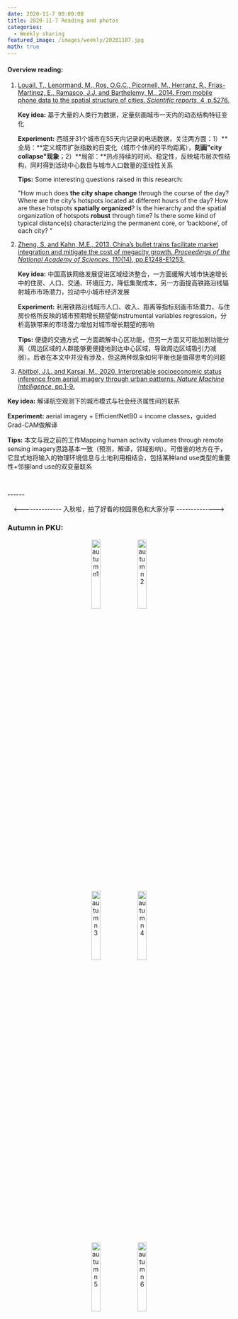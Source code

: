 ```yaml
---
date: 2020-11-7 00:00:00
title: 2020-11-7 Reading and photos
categories:
  - Weekly sharing
featured_image: /images/weekly/20201107.jpg
math: true
---
```


#### Overview reading:

1. <a href="https://www.nature.com/articles/srep05276">Louail, T., Lenormand, M., Ros, O.G.C., Picornell, M., Herranz, R., Frias-Martinez, E., Ramasco, J.J. and Barthelemy, M., 2014. From mobile phone data to the spatial structure of cities. *Scientific reports*, 4, p.5276.</a>

   **Key idea:** 基于大量的人类行为数据，定量刻画城市一天内的动态结构特征变化

   **Experiment:** 西班牙31个城市在55天内记录的电话数据，关注两方面：1）**全局：**定义城市扩张指数的日变化（城市个体间的平均距离），**刻画"city collapse"现象**；2）**局部：**热点持续的时间、稳定性，反映城市层次性结构，同时得到活动中心数目与城市人口数量的亚线性关系

   **Tips:** Some interesting questions raised in this research: 

   "How much does **the city shape change** through the course of the day? Where are the city’s hotspots located at different hours of the day? How are these hotspots **spatially organized**? Is the hierarchy and the spatial organization of hotspots **robust** through time? Is there some kind of typical distance(s) characterizing the permanent core, or ‘backbone’, of each city? "

2. <a href="https://www.pnas.org/content/110/14/E1248.short">Zheng, S. and Kahn, M.E., 2013. China’s bullet trains facilitate market integration and mitigate the cost of megacity growth. *Proceedings of the National Academy of Sciences*, *110*(14), pp.E1248-E1253.</a>

   **Key idea:** 中国高铁网络发展促进区域经济整合，一方面缓解大城市快速增长中的住房、人口、交通、环境压力，降低集聚成本，另一方面提高铁路沿线辐射城市市场潜力，拉动中小城市经济发展

   **Experiment:** 利用铁路沿线城市人口、收入、距离等指标刻画市场潜力，与住房价格所反映的城市预期增长期望做instrumental variables regression，分析高铁带来的市场潜力增加对城市增长期望的影响

   **Tips:** 便捷的交通方式 一方面疏解中心区功能，但另一方面又可能加剧功能分离（周边区域的人群能够更便捷地到达中心区域，导致周边区域吸引力减弱）。后者在本文中并没有涉及，但这两种现象如何平衡也是值得思考的问题

3. <a href="https://www.nature.com/articles/s42256-020-00243-5">Abitbol, J.L. and Karsai, M., 2020. Interpretable socioeconomic status inference from aerial imagery through urban patterns. *Nature Machine Intelligence*, pp.1-9.</a>
   

**Key idea:** 解译航空观测下的城市模式与社会经济属性间的联系 

**Experiment:** aerial imagery + EfficientNetB0 = income classes，guided Grad-CAM做解译

   **Tips:** 本文与我之前的工作Mapping human activity volumes through remote sensing imagery思路基本一致（预测，解译，邻域影响）。可借鉴的地方在于，它显式地将输入的物理环境信息与土地利用相结合，包括某种land use类型的重要性+邻接land use的双变量联系


<p></p>
<br />

<p></p>
------

<p align="center"><-------------- 入秋啦，拍了好看的校园景色和大家分享 --------------></p>

### Autumn in PKU:

<p align="center"><img src= "{{site.baseurl}}\images\weekly\autumn1.jpg" alt="autumn1" width = "20%"/>  <img src= "{{site.baseurl}}\images\weekly\autumn2.jpg" alt="autumn2" width = "20%"/></p>
<p align="center"><img src= "{{site.baseurl}}\images\weekly\autumn3.jpg" alt="autumn3" width = "20%"/>  <img src= "{{site.baseurl}}\images\weekly\autumn4.jpg" alt="autumn4" width = "20%"/></p>
<p align="center"><img src= "{{site.baseurl}}\images\weekly\autumn5.jpg" alt="autumn5" width = "20%"/>  <img src= "{{site.baseurl}}\images\weekly\autumn6.jpg" alt="autumn6" width = "20%"/></p>